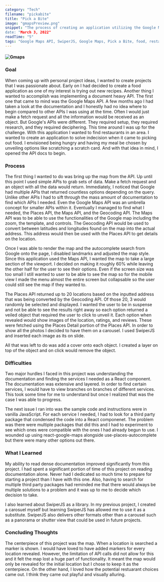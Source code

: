 ```yaml
---
category: "Tech"
filename: "pickabite"
title: "Pick a Bite"
image: "gmapsPreview.png"
snippet: "The process of creating an application utilizing the Google Maps API. When coming up with personal project ideas, I wanted to create projects that I was passionate about. Early on I had decided to create a food application as one of my interest is trying out new recipes. Another thing I wanted to accomplish was implementing a document heavy API. The first one that came to mind was the Google Maps API. A few months ago I had taken a look at the documentation and I honestly had no idea where to begin compared to other APIs I was using at the time. Often I would just make a fetch request and all the information would be received as an object. But Google's APIs were different. They required setup, they required research, and they required deciphering. This time around I was up for the challenge. With this application I wanted to find restaurants in an area. I wanted to create an application to solve indecision when it came to picking out food. I envisioned b
date: "March 3, 2022"
readTime: "5"
tags: "Google Maps API, SwiperJS, Google Maps, Pick a Bite, food, restaurants"
---
```


#### ![Gmaps](/images/tech/gmapsPreview.png)

### Goal

When coming up with personal project ideas, I wanted to create projects that I was passionate about. Early on I had decided to create a food application as one of my interest is trying out new recipes. Another thing I wanted to accomplish was implementing a document heavy API. The first one that came to mind was the Google Maps API. A few months ago I had taken a look at the documentation and I honestly had no idea where to begin compared to other APIs I was using at the time. Often I would just make a fetch request and all the information would be received as an object. But Google's APIs were different. They required setup, they required research, and they required deciphering. This time around I was up for the challenge. With this application I wanted to find restaurants in an area. I wanted to create an application to solve indecision when it came to picking out food. I envisioned being hungry and having my meal be chosen by unveiling options like scratching a scratch card. And with that idea in mind, I opened the API docs to begin.

### Process

The first thing I wanted to do was bring up the map from the API. Up until this point I used simple APIs to grab sets of data. Make a fetch request and an object with all the data would return. Immediately, I noticed that Google had multiple APIs that returned countless options depending on the query. Unlike other APIs I had to sift through the mass amount of documentation to find which APIs I needed. Even the Google Maps API was an umbrella concept for smaller APIs within it. Eventually I managed to find what I needed, the Places API, the Maps API, and the Geocoding API. The Maps API was to be able to use the functionalities of the Google map including the zoom, the template, and controls. The Geocoding API would be used to convert between latitudes and longitudes found on the map into the actual address. This address would then be used with the Places API to get details on the location.

Once I was able to render the map and the autocomplete search from Google onto the page, I disabled landmarks and adjusted the map style. Since this application used the Maps API, I wanted the map to take a large section of the viewport. I decided on making it roughly 60% while leaving the other half for the user to see their options. Even if the screen size was too small I still wanted to user to be able to see the map so for the mobile view I made the menu almost the entire screen but collapsable so the user could still see the map if they wanted to.

The Places API returned up to 20 locations based on the inputted address that was being converted by the Geocoding API. Of those 20, 3 would randomly be selected and displayed. I wanted the user to be in suspense and not be able to see the results right away so each option returned a veiled object that required the user to click to unveil it. Each option when revealed would show images of the location, ratings, and reviews. These were fetched using the Places Detail portion of the Places API. In order to show all the photos I decided to have them on a carousel. I used SwiperJS and inserted each image as its on slide.  

All that was left to do was add a cover onto each object. I created a layer on top of the object and on click would remove the object.

### Difficulties

Two major hurdles I faced in this project was understanding the documentation and finding the services I needed as a React component. The documentation was extensive and layered. In order to find certain services, I would have to view branches on branches of different services. This took some time for me to understand but once I realized that was the case I was able to progress. 

The next issue I ran into was the sample code and instructions were in vanilla JavaScript. For each service I needed, I had to look for a third party package that condensed the code into a React componenet. The problem was there were multiple packages that did this and I had to experiment to see which ones were compatible with the ones I had already begun to use. I wounded up using react-google-maps alongside use-places-autocomplete but there were many other options out there.

### What I Learned

My ability to read dense documentation improved significantly from this project. I had spent a significant portion of time of this project on reading documentation alone. Never had I dedicated so much time to prepare for starting a project than I have with this one. Also, having to search for multiple third party packages had reminded me that there would always be multiple solutions to a problem and it was up to me to decide which decision to take.

I also learned about SwiperJS as a library. In my previous project, I created a carosuel myself but learning SwiperJS has allowed me to use it as a substitute. SwiperJS also delivers other formats other than a carousel  such as a panorama or shutter view that could be used in future projects.

### Concluding Thoughts

The centerpiece of this project was the map. When a location is searched a marker is shown. I would have loved to have added markers for every location revealed. However, the limitation of API calls did not allow for this and it felt the map lost a huge part of functionality. It meant the map would only be revealed for the initial location but I chose to keep it as the centerpiece. On the other hand, I loved how the potential restuarant choices came out. I think they came out playful and visually alluring. 
